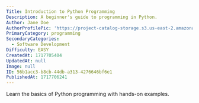 ```yaml
---
Title: Introduction to Python Programming
Description: A beginner's guide to programming in Python.
Author: Jane Doe
AuthorProfilePic: 'https://project-catalog-storage.s3.us-east-2.amazonaws.com/images/pfp.png'
PrimaryCategory: programming
SecondaryCategories:
  - Software Development
Difficulty: EASY
CreatedAt: 1717705404
UpdatedAt: null
Image: null
ID: 56b1acc3-b8cb-44db-a313-4276646bf6e1
PublishedAt: 1717706241
---
```


Learn the basics of Python programming with hands-on examples.
